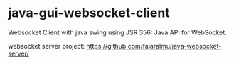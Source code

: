 # java-gui-websocket-client
Websocket Client with java swing using JSR 356: Java API for WebSocket.

websocket server project: https://github.com/fajaralmu/java-websocket-server/
